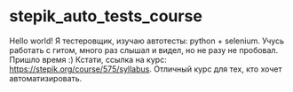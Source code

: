 # stepik_auto_tests_course
Hello world!
Я тестеровщик, изучаю автотесты: python + selenium. Учусь работать с гитом, много раз слышал и видел, но не разу не пробовал. Пришло время :)
Кстати, ссылка на курс: https://stepik.org/course/575/syllabus. Отличный курс для тех, кто хочет автоматизировать.

